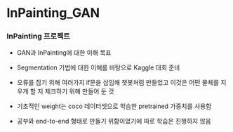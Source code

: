 # InPainting_GAN

### InPainting 프로젝트
- GAN과 InPainting에 대한 이해 목표
- Segmentation 기법에 대한 이해를 바탕으로 Kaggle 대회 준비

- 오류를 잡기 위해 여러가지 if문을 삽입해 챗봇처럼 만들었고
  이것은 어떤 물체를 지우게 할 지 체크하기 위해 만들어 둔 것
  
 - 기초적인 weight는 coco 데이터셋으로 학습한 pretrained 가중치를 사용함
 - 공부와 end-to-end 형태로 만들기 위함이었기에 따로 학습은 진행하지 않음
